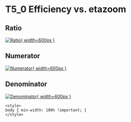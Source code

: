 # T5_0 Efficiency vs. etazoom

## Ratio

[![Ratio](../mtv/var/T5_0_eff_etazoom.png){ width=600px }](../mtv/var/T5_0_eff_etazoom.pdf)

## Numerator

[![Numerator](../mtv/num/T5_0_eff_etazoom_num.png){ width=600px }](../mtv/num/T5_0_eff_etazoom_num.pdf)

## Denominator

[![Denominator](../mtv/den/T5_0_eff_etazoom_den.png){ width=600px }](../mtv/den/T5_0_eff_etazoom_den.pdf)


``` {=html}
<style>
body { min-width: 100% !important; }
</style>
```
